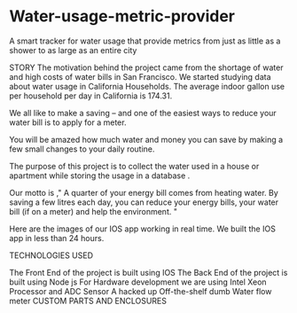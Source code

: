 # Water-usage-metric-provider
A smart tracker for water usage that provide metrics from just as little as a shower to as large as an entire city

STORY
The motivation behind the project came from the shortage of water and high costs of water bills in San Francisco. We started studying data about water usage in California Households. The average indoor gallon use per household per day in California is 174.31.

We all like to make a saving – and one of the easiest ways to reduce your water bill is to apply for a meter.

You will be amazed how much water and money you can save by making a few small changes to your daily routine.

The purpose of this project is to collect the water used in a house or apartment while storing the usage in a database .

Our motto is ," A quarter of your energy bill comes from heating water. By saving a few litres each day, you can reduce your energy bills, your water bill (if on a meter) and help the environment. "

Here are the images of our IOS app working in real time. We built the IOS app in less than 24 hours.


TECHNOLOGIES USED

The Front End of the project is built using IOS
The Back End of the project is built using Node js
For Hardware development we are using Intel Xeon Processor and ADC Sensor
A hacked up Off-the-shelf dumb Water flow meter
CUSTOM PARTS AND ENCLOSURES
